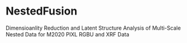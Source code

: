 # NestedFusion
Dimensioanlity Reduction and Latent Structure Analysis of Multi-Scale Nested Data for M2020 PIXL RGBU and XRF Data 
